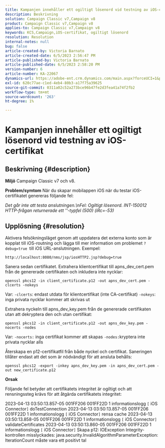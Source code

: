 ```yaml
---
title: Kampanjen innehåller ett ogiltigt lösenord vid testning av iOS-certifikat
description: Beskrivning
solution: Campaign Classic v7,Campaign v8
product: Campaign Classic v7,Campaign v8
applies-to: Campaign Classic v7,Campaign v8
keywords: KCS,Campaign,iOS-certifikat, ogiltigt lösenord
resolution: Resolution
internal-notes: null
bug: false
article-created-by: Victoria Barnato
article-created-date: 6/5/2023 2:56:47 PM
article-published-by: Victoria Barnato
article-published-date: 6/5/2023 2:58:20 PM
version-number: 6
article-number: KA-22067
dynamics-url: https://adobe-ent.crm.dynamics.com/main.aspx?forceUCI=1&pagetype=entityrecord&etn=knowledgearticle&id=52e1602b-b103-ee11-8f6e-6045bd006ce9
exl-id: 620c77ae-c1ed-4eb4-80b3-a17f75a39625
source-git-commit: 0311a02c52a273bce96b47fe2d3fea41a74f2fb2
workflow-type: tm+mt
source-wordcount: '263'
ht-degree: 1%

---
```


# Kampanjen innehåller ett ogiltigt lösenord vid testning av iOS-certifikat

## Beskrivning {#description}

<b>Miljö</b>
Campaign Classic v7 och v8.


<b>Problem/symtom</b>
När du skapar mobilappen iOS när du testar iOS-certifikatet genereras följande fel:

*Det går inte att testa anslutningen.\nFel: Ogiltigt lösenord. INT-150012 HTTP-frågan returnerade ett &#39;&#39;-typfel (500) (iRc=-53)*


## Upplösning {#resolution}


Aktivera felsökningsläget genom att uppdatera det externa konto som är kopplat till iOS-routning och lägga till mer information om problemet `?debug=true `till iOS URL-anslutningen. Exempel:

`http://localhost:8080/nms/jsp/iosHTTP2.jsp?debug=true`

Sanera sedan certifikatet. Extrahera klientcertifikat till apns_dev_cert.pem från de genererade certifikaten och inkludera inte nycklar:

`openssl pkcs12 -in client_certificate.p12 -out apns_dev_cert.pem -clcerts -nokeys`

Var:
`-clcerts`: endast utdata för klientcertifikat (inte CA-certifikat)
`-nokeys`: inga privata nycklar kommer att skrivas ut

Extrahera nyckeln till apns_dev_key.pem från de genererade certifikaten utan att dekryptera den och utan certifikat:

`openssl pkcs12 -in client_certificate.p12 -out apns_dev_key.pem -nocerts -nodes`

Var:
`-nocerts:` inga certifikat kommer att skapas
`-nodes:`kryptera inte privata nycklar alls

Återskapa en p12-certifikatfil från både nyckel och certifikat. Saneringen tillåter endast att det som är nödvändigt för att ansluta behålls: 

`openssl pkcs12 -export -inkey apns_dev_key.pem -in apns_dev_cert.pem -out new_certificate.p12`

<b>Orsak</b>

Följande fel betyder att certifikatets integritet är ogiltigt och att rensningssteg krävs för att åtgärda certifikatets integritet:

2023-04-13 03:50:13.857-05 001FF206 001FF22D 1 informationslogg `[` iOS Connector`]`  doTestConnection 2023-04-13 03:50:13.857-05 001FF206 001FF22D 1 informationslogg `[` iOS Connector`]`  rensa cache 2023-04-13 03:50:13.858-05 001FF206 001FF22D 1 informationslogg `[` iOS Connector`]`  validateCertificates 2023-04-13 03:50:13.860-05 001FF206 001FF22D 1 informationslogg `[` iOS Connector`]`  Skapa p12: IOException Integrity-kontrollen misslyckades: java.security.InvalidAlgorithmParameterException: IterationCount måste vara ett positivt tal
